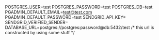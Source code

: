 POSTGRES_USER=test
POSTGRES_PASSWORD=test
POSTGRES_DB=test
PGADMIN_DEFAULT_EMAIL=test@test.com
PGADMIN_DEFAULT_PASSWORD=test
SENDGRID_API_KEY=
SENDGRID_VERIFIED_SENDER=
DATABASE_URL=postgres://postgres:password@db:5432/test /* this url is constructed by using some stuff */